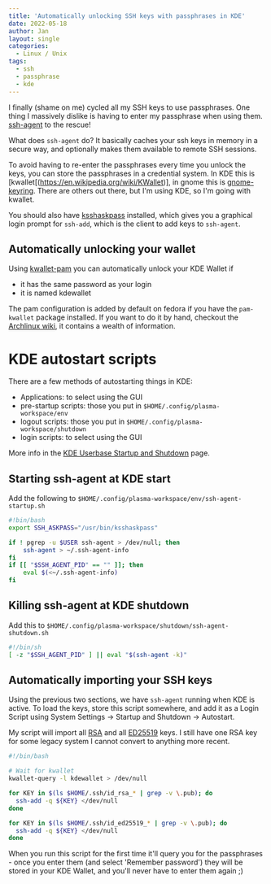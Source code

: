 ```yaml
---
title: 'Automatically unlocking SSH keys with passphrases in KDE'
date: 2022-05-18
author: Jan
layout: single
categories:
  - Linux / Unix
tags:
  - ssh
  - passphrase
  - kde
---
```


I finally (shame on me) cycled all my SSH keys to use passphrases. One thing I massively dislike is having to enter my passphrase when using them. [ssh-agent](https://en.wikipedia.org/wiki/Ssh-agent) to the rescue!

What does `ssh-agent` do? It basically caches your ssh keys in memory in a secure way, and optionally makes them available to remote SSH sessions. 

To avoid having to re-enter the passphrases every time you unlock the keys, you can store the passphrases in a credential system. In KDE this is [kwallet[(https://en.wikipedia.org/wiki/KWallet)], in gnome this is [gnome-keyring](https://wiki.gnome.org/Projects/GnomeKeyring). There are others out there, but I'm using KDE, so I'm going with kwallet.

You should also have [ksshaskpass](https://github.com/KDE/ksshaskpass) installed, which gives you a graphical login prompt for `ssh-add`, which is the client to add keys to `ssh-agent`.

## Automatically unlocking your wallet
Using [kwallet-pam](https://github.com/KDE/kwallet-pam) you can automatically unlock your KDE Wallet if
* it has the same password as your login
* it is named kdewallet

The pam configuration is added by default on fedora if you have the `pam-kwallet` package installed. If you want to do it by hand, checkout the [Archlinux wiki](https://wiki.archlinux.org/title/KDE_Wallet), it contains a wealth of information.

# KDE autostart scripts
There are a few methods of autostarting things in KDE:
* Applications: to select using the GUI
* pre-startup scripts: those you put in `$HOME/.config/plasma-workspace/env`
* logout scripts: those you put in `$HOME/.config/plasma-workspace/shutdown`
* login scripts: to select using the GUI

More info in the [KDE Userbase Startup and Shutdown](https://userbase.kde.org/System_Settings/Startup_and_Shutdown) page.

## Starting ssh-agent at KDE start
Add the following to `$HOME/.config/plasma-workspace/env/ssh-agent-startup.sh`

```bash
#!bin/bash
export SSH_ASKPASS="/usr/bin/ksshaskpass"

if ! pgrep -u $USER ssh-agent > /dev/null; then
    ssh-agent > ~/.ssh-agent-info
fi
if [[ "$SSH_AGENT_PID" == "" ]]; then
    eval $(<~/.ssh-agent-info)
fi
```

## Killing ssh-agent at KDE shutdown
Add this to `$HOME/.config/plasma-workspace/shutdown/ssh-agent-shutdown.sh`
```bash
#!/bin/sh
[ -z "$SSH_AGENT_PID" ] || eval "$(ssh-agent -k)"
```

## Automatically importing your SSH keys
Using the previous two sections, we have `ssh-agent` running when KDE is active. To load the keys, store this script somewhere, and add it as a Login Script using System Settings &rarr; Startup and Shutdown &rarr; Autostart.

My script will import all [RSA](https://en.wikipedia.org/wiki/RSA_(cryptosystem)) and all [ED25519](https://en.wikipedia.org/wiki/EdDSA#Ed25519) keys. I still have one RSA key for some legacy system I cannot convert to anything more recent.

```bash
#!/bin/bash

# Wait for kwallet
kwallet-query -l kdewallet > /dev/null

for KEY in $(ls $HOME/.ssh/id_rsa_* | grep -v \.pub); do
  ssh-add -q ${KEY} </dev/null
done

for KEY in $(ls $HOME/.ssh/id_ed25519_* | grep -v \.pub); do
  ssh-add -q ${KEY} </dev/null
done

```

When you run this script for the first time it'll query you for the passphrases - once you enter them (and select 'Remember password') they will be stored in your KDE Wallet, and you'll never have to enter them again ;)